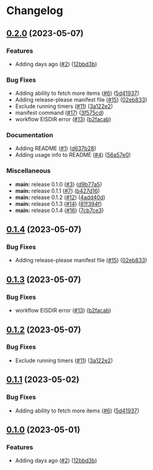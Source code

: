 # Changelog

## [0.2.0](https://github.com/VincentVerweij/ADOFieldsUpdater/compare/App-v0.1.4...App-v0.2.0) (2023-05-07)


### Features

* Adding days ago ([#2](https://github.com/VincentVerweij/ADOFieldsUpdater/issues/2)) ([12bbd3b](https://github.com/VincentVerweij/ADOFieldsUpdater/commit/12bbd3b6588d3ad2cb7a3b8cb10df5925cd360f5))


### Bug Fixes

* Adding ability to fetch more items ([#6](https://github.com/VincentVerweij/ADOFieldsUpdater/issues/6)) ([5d41937](https://github.com/VincentVerweij/ADOFieldsUpdater/commit/5d41937369420468b999b2c7a033b2902b03877d))
* Adding release-please manifest file ([#15](https://github.com/VincentVerweij/ADOFieldsUpdater/issues/15)) ([02eb833](https://github.com/VincentVerweij/ADOFieldsUpdater/commit/02eb833f1fdee848b5d7dcd46b7bf42d82328957))
* Exclude running timers ([#11](https://github.com/VincentVerweij/ADOFieldsUpdater/issues/11)) ([3a122e2](https://github.com/VincentVerweij/ADOFieldsUpdater/commit/3a122e23770b6492740ee6dd120e3aa076da4197))
* manifest command ([#17](https://github.com/VincentVerweij/ADOFieldsUpdater/issues/17)) ([3f575cd](https://github.com/VincentVerweij/ADOFieldsUpdater/commit/3f575cd6a351bfe994f867de38f2c36339458f53))
* workflow EISDIR error ([#13](https://github.com/VincentVerweij/ADOFieldsUpdater/issues/13)) ([b2facab](https://github.com/VincentVerweij/ADOFieldsUpdater/commit/b2facab4fa98012247c506cd4ebd52cd6c462cfd))


### Documentation

* Adding README ([#1](https://github.com/VincentVerweij/ADOFieldsUpdater/issues/1)) ([d637b28](https://github.com/VincentVerweij/ADOFieldsUpdater/commit/d637b28d8b8fd8571e647c3e27f1b91a863c4ba9))
* Adding usage info to README ([#4](https://github.com/VincentVerweij/ADOFieldsUpdater/issues/4)) ([56a57e0](https://github.com/VincentVerweij/ADOFieldsUpdater/commit/56a57e0f56b4a23e56d16d08ebb3813fee185c81))


### Miscellaneous

* **main:** release 0.1.0 ([#3](https://github.com/VincentVerweij/ADOFieldsUpdater/issues/3)) ([d9b77a5](https://github.com/VincentVerweij/ADOFieldsUpdater/commit/d9b77a53d179c26f0a8436cd85a29d1e1cf2071b))
* **main:** release 0.1.1 ([#7](https://github.com/VincentVerweij/ADOFieldsUpdater/issues/7)) ([b427d16](https://github.com/VincentVerweij/ADOFieldsUpdater/commit/b427d163988197db75263a389c932fbb2b2480cd))
* **main:** release 0.1.2 ([#12](https://github.com/VincentVerweij/ADOFieldsUpdater/issues/12)) ([4add40d](https://github.com/VincentVerweij/ADOFieldsUpdater/commit/4add40d971b2787aea9c289d2375b8e613d035ca))
* **main:** release 0.1.3 ([#14](https://github.com/VincentVerweij/ADOFieldsUpdater/issues/14)) ([81f394f](https://github.com/VincentVerweij/ADOFieldsUpdater/commit/81f394ff9e675f446fea6f7f82bdc5ccb73ee0ae))
* **main:** release 0.1.4 ([#16](https://github.com/VincentVerweij/ADOFieldsUpdater/issues/16)) ([7cb7ce3](https://github.com/VincentVerweij/ADOFieldsUpdater/commit/7cb7ce3464c80eb16e19facbc90681e34bd57ccd))

## [0.1.4](https://github.com/VincentVerweij/ADOFieldsUpdater/compare/v0.1.3...v0.1.4) (2023-05-07)


### Bug Fixes

* Adding release-please manifest file ([#15](https://github.com/VincentVerweij/ADOFieldsUpdater/issues/15)) ([02eb833](https://github.com/VincentVerweij/ADOFieldsUpdater/commit/02eb833f1fdee848b5d7dcd46b7bf42d82328957))

## [0.1.3](https://github.com/VincentVerweij/ADOFieldsUpdater/compare/v0.1.2...v0.1.3) (2023-05-07)


### Bug Fixes

* workflow EISDIR error ([#13](https://github.com/VincentVerweij/ADOFieldsUpdater/issues/13)) ([b2facab](https://github.com/VincentVerweij/ADOFieldsUpdater/commit/b2facab4fa98012247c506cd4ebd52cd6c462cfd))

## [0.1.2](https://github.com/VincentVerweij/ADOFieldsUpdater/compare/v0.1.1...v0.1.2) (2023-05-07)


### Bug Fixes

* Exclude running timers ([#11](https://github.com/VincentVerweij/ADOFieldsUpdater/issues/11)) ([3a122e2](https://github.com/VincentVerweij/ADOFieldsUpdater/commit/3a122e23770b6492740ee6dd120e3aa076da4197))

## [0.1.1](https://github.com/VincentVerweij/ADOFieldsUpdater/compare/v0.1.0...v0.1.1) (2023-05-02)


### Bug Fixes

* Adding ability to fetch more items ([#6](https://github.com/VincentVerweij/ADOFieldsUpdater/issues/6)) ([5d41937](https://github.com/VincentVerweij/ADOFieldsUpdater/commit/5d41937369420468b999b2c7a033b2902b03877d))

## [0.1.0](https://github.com/VincentVerweij/ADOFieldsUpdater/compare/v0.0.1...v0.1.0) (2023-05-01)


### Features

* Adding days ago ([#2](https://github.com/VincentVerweij/ADOFieldsUpdater/issues/2)) ([12bbd3b](https://github.com/VincentVerweij/ADOFieldsUpdater/commit/12bbd3b6588d3ad2cb7a3b8cb10df5925cd360f5))
